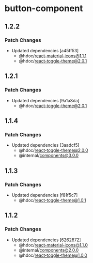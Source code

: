 # button-component

## 1.2.2

### Patch Changes

- Updated dependencies [a45ff53]
  - @hdoc/react-material-icons@1.1.1
  - @hdoc/react-toggle-theme@2.0.1

## 1.2.1

### Patch Changes

- Updated dependencies [9a1a8da]
  - @hdoc/react-toggle-theme@2.0.1

## 1.1.4

### Patch Changes

- Updated dependencies [3aadcf5]
  - @hdoc/react-toggle-theme@2.0.0
  - @internal/components@3.0.0

## 1.1.3

### Patch Changes

- Updated dependencies [f81f5c7]
  - @hdoc/react-toggle-theme@1.0.1

## 1.1.2

### Patch Changes

- Updated dependencies [6262872]
  - @hdoc/react-material-icons@1.1.0
  - @internal/components@2.0.0
  - @hdoc/react-toggle-theme@1.0.0
